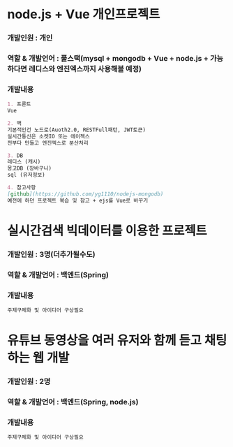 # node.js + Vue 개인프로젝트
### 개발인원 : 개인
### 역할 & 개발언어 : 풀스택(mysql + mongodb + Vue + node.js + 가능하다면 레디스와 엔진엑스까지 사용해볼 예정)
### 개발내용
```markdown
1. 프론트
Vue

2. 백
기본적인건 노드로(Auoth2.0, RESTFull패턴, JWT토큰)
실시간통신은 소켓IO 또는 에이젝스
전부다 만들고 엔진엑스로 분산처리

3. DB
레디스 (캐시)
몽고DB (장바구니)
sql (유저정보)

4. 참고사항
[github](https://github.com/yg1110/nodejs-mongodb)
예전에 하던 프로젝트 복습 및 참고 + ejs를 Vue로 바꾸기
```

# 실시간검색 빅데이터를 이용한 프로젝트
### 개발인원 : 3명(더추가될수도)
### 역할 & 개발언어 : 백엔드(Spring)
### 개발내용
```markdown
주제구체화 및 아이디어 구상필요
```

# 유튜브 동영상을 여러 유저와 함께 듣고 채팅하는 웹 개발
### 개발인원 : 2명
### 역할 & 개발언어 : 백엔드(Spring, node.js)
### 개발내용
```markdown
주제구체화 및 아이디어 구상필요
```
